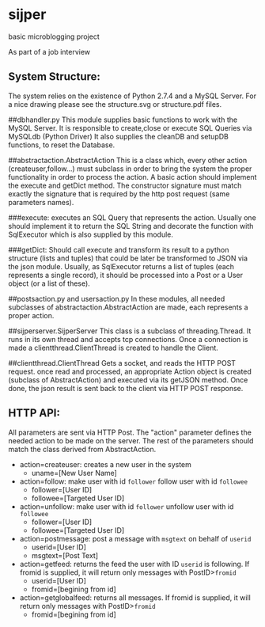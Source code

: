 sijper
======

basic microblogging project

As part of a job interview


System Structure:
-----------------
The system relies on the existence of Python 2.7.4 and a MySQL Server. For a nice drawing please
see the structure.svg or structure.pdf files.

##dbhandler.py
This module supplies basic functions to work with the MySQL Server.
It is responsible to create,close or execute SQL Queries via MySQLdb (Python Driver)
It also supplies the cleanDB and setupDB functions, to reset the Database.

##abstractaction.AbstractAction
This is a class which, every other action (createuser,follow...) must subclass
in order to bring the system the proper functionality in order to process the action.
A basic action should implement the execute and getDict method.
The constructor signature must match exactly the signature that is required by the http post request (same parameters names).

###execute:
executes an SQL Query that represents the action. Usually one should implement it
to return the SQL String and decorate the function with SqlExecutor which is also
supplied by this module.

###getDict:
Should call execute and transform its result to a python structure (lists and tuples)
that could be later be transformed to JSON via the json module.
Usually, as SqlExecutor returns a list of tuples (each represents a single record),
it should be processed into a Post or a User object (or a list of these).

##postsaction.py and usersaction.py
In these modules, all needed subclasses of abstractaction.AbstractAction are made,
each represents a proper action.

##sijperserver.SijperServer
This class is a subclass of threading.Thread. It runs in its own thread
and accepts tcp connections.
Once a connection is made a clientthread.ClientThread is created to handle the Client.

##clientthread.ClientThread
Gets a socket, and reads the HTTP POST request.
once read and processed, an appropriate Action object is created (subclass of AbstractAction)
and executed via its getJSON method.
Once done, the json result is sent back to the client via HTTP POST response.

HTTP API:
---------

All parameters are sent via HTTP Post. The "action" parameter defines the needed action to be made on the server. The rest of the parameters should match the class derived from AbstractAction.

* action=createuser: creates a new user in the system
	+ uname=[New User Name]
* action=follow: make user with id `follower` follow user with id `followee`
	+ follower=[User ID]
	+ followee=[Targeted User ID]
* action=unfollow: make user with id `follower` unfollow user with id `followee`
	+ follower=[User ID]
	+ followee=[Targeted User ID]
* action=postmessage: post a message with `msgtext` on behalf of `userid`
	+ userid=[User ID]
	+ msgtext=[Post Text]
* action=getfeed: returns the feed the user with ID `userid` is following. If fromid is supplied, it will return only messages with PostID>`fromid`
	+ userid=[User ID]
	+ fromid=[begining from id]
* action=getglobalfeed: returns all messages. If fromid is supplied, it will return only messages with PostID>`fromid`
	+ fromid=[begining from id]

